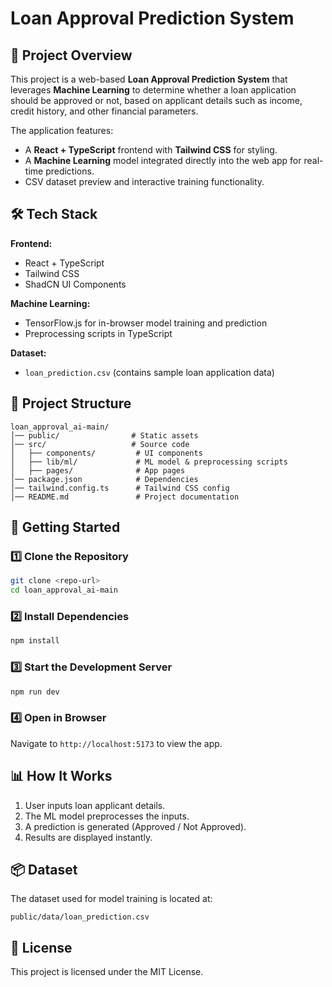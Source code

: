 # Loan Approval Prediction System

## 📌 Project Overview
This project is a web-based **Loan Approval Prediction System** that leverages **Machine Learning** to determine whether a loan application should be approved or not, based on applicant details such as income, credit history, and other financial parameters.

The application features:
- A **React + TypeScript** frontend with **Tailwind CSS** for styling.
- A **Machine Learning** model integrated directly into the web app for real-time predictions.
- CSV dataset preview and interactive training functionality.

## 🛠️ Tech Stack
**Frontend:**
- React + TypeScript
- Tailwind CSS
- ShadCN UI Components

**Machine Learning:**
- TensorFlow.js for in-browser model training and prediction
- Preprocessing scripts in TypeScript

**Dataset:**
- `loan_prediction.csv` (contains sample loan application data)

## 📂 Project Structure
```
loan_approval_ai-main/
│── public/                # Static assets
│── src/                   # Source code
│   ├── components/         # UI components
│   ├── lib/ml/             # ML model & preprocessing scripts
│   ├── pages/              # App pages
│── package.json            # Dependencies
│── tailwind.config.ts      # Tailwind CSS config
│── README.md               # Project documentation
```

## 🚀 Getting Started

### 1️⃣ Clone the Repository
```bash
git clone <repo-url>
cd loan_approval_ai-main
```

### 2️⃣ Install Dependencies
```bash
npm install
```

### 3️⃣ Start the Development Server
```bash
npm run dev
```

### 4️⃣ Open in Browser
Navigate to `http://localhost:5173` to view the app.

## 📊 How It Works
1. User inputs loan applicant details.
2. The ML model preprocesses the inputs.
3. A prediction is generated (Approved / Not Approved).
4. Results are displayed instantly.

## 📦 Dataset
The dataset used for model training is located at:
```
public/data/loan_prediction.csv
```

## 📜 License
This project is licensed under the MIT License.
